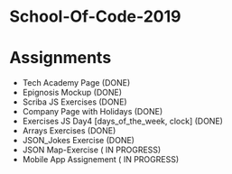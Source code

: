 # School-Of-Code-2019
# Assignments
- Tech Academy Page (DONE)
- Epignosis Mockup (DONE)
- Scriba JS Exercises (DONE)
- Company Page with Holidays (DONE)
- Exercises JS Day4 [days_of_the_week, clock] (DONE)
- Arrays Exercises (DONE)
- JSON_Jokes Exercise (DONE)
- JSON Map-Exercise ( IN PROGRESS)
- Mobile App Assignement ( IN PROGRESS)

